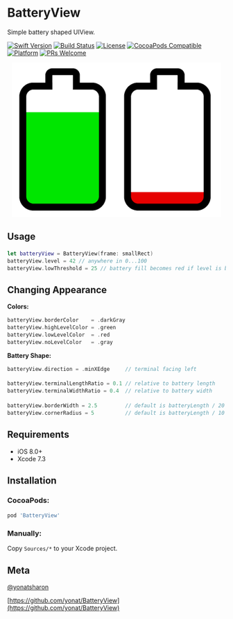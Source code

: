 # BatteryView
Simple battery shaped UIView.

[![Swift Version][swift-image]][swift-url]
[![Build Status][travis-image]][travis-url]
[![License][license-image]][license-url]
[![CocoaPods Compatible](https://img.shields.io/cocoapods/v/BatteryView.svg)](https://img.shields.io/cocoapods/v/BatteryView.svg)  
[![Platform](https://img.shields.io/cocoapods/p/BatteryView.svg?style=flat)](http://cocoapods.org/pods/BatteryView)
[![PRs Welcome](https://img.shields.io/badge/PRs-welcome-brightgreen.svg?style=flat-square)](http://makeapullrequest.com)

<p align="center">
<img src="Screenshots/Battery.png">
</p>

## Usage

```swift
let batteryView = BatteryView(frame: smallRect)
batteryView.level = 42 // anywhere in 0...100
batteryView.lowThreshold = 25 // battery fill becomes red if level is below this threshold
```

## Changing Appearance

**Colors:**


```swift
batteryView.borderColor    = .darkGray
batteryView.highLevelColor = .green
batteryView.lowLevelColor  = .red
batteryView.noLevelColor   = .gray
```

**Battery Shape:**

```swift
batteryView.direction = .minXEdge     // terminal facing left

batteryView.terminalLengthRatio = 0.1 // relative to battery length
batteryView.terminalWidthRatio = 0.4  // relative to battery width

batteryView.borderWidth = 2.5         // default is batteryLength / 20
batteryView.cornerRadius = 5          // default is batteryLength / 10

```

## Requirements

- iOS 8.0+
- Xcode 7.3

## Installation

### CocoaPods:

```ruby
pod 'BatteryView'
```

### Manually:

Copy `Sources/*` to your Xcode project.

## Meta

[@yonatsharon](https://twitter.com/yonatsharon)

[https://github.com/yonat/BatteryView](https://github.com/yonat/BatteryView)

[swift-image]:https://img.shields.io/badge/swift-4.2-orange.svg
[swift-url]: https://swift.org/
[license-image]: https://img.shields.io/badge/License-MIT-blue.svg
[license-url]: LICENSE.txt
[travis-image]: https://img.shields.io/travis/dbader/node-datadog-metrics/master.svg?style=flat-square
[travis-url]: https://travis-ci.org/dbader/node-datadog-metrics
[codebeat-image]: https://codebeat.co/badges/c19b47ea-2f9d-45df-8458-b2d952fe9dad
[codebeat-url]: https://codebeat.co/projects/github-com-vsouza-awesomeios-com
